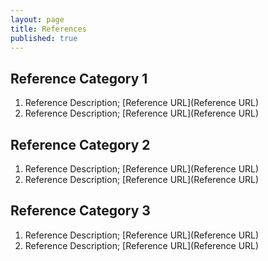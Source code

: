 ```yaml
---
layout: page
title: References
published: true
---
```


## Reference Category 1
1. Reference Description; [Reference URL](Reference URL)
1. Reference Description; [Reference URL](Reference URL)


## Reference Category 2
1. Reference Description; [Reference URL](Reference URL)
1. Reference Description; [Reference URL](Reference URL)

## Reference Category 3
1. Reference Description; [Reference URL](Reference URL)
1. Reference Description; [Reference URL](Reference URL)
